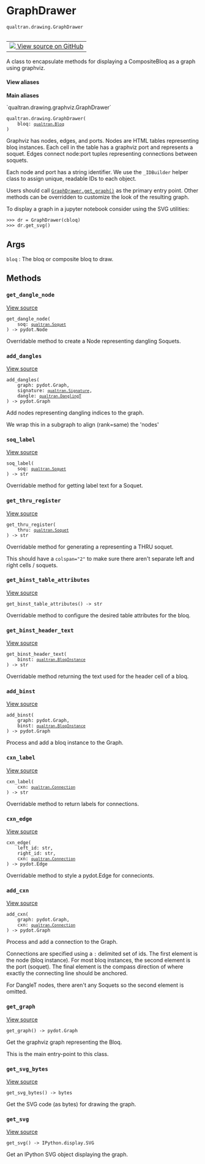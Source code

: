 # GraphDrawer
`qualtran.drawing.GraphDrawer`


<table class="tfo-notebook-buttons tfo-api nocontent" align="left">
<td>
  <a target="_blank" href="https://github.com/quantumlib/cirq-qubitization/blob/main/qualtran/drawing/graphviz.py#L121-L365">
    <img src="https://www.tensorflow.org/images/GitHub-Mark-32px.png" />
    View source on GitHub
  </a>
</td>
</table>



A class to encapsulate methods for displaying a CompositeBloq as a graph using graphviz.

<section class="expandable">
  <h4 class="showalways">View aliases</h4>
  <p>
<b>Main aliases</b>
<p>`qualtran.drawing.graphviz.GraphDrawer`</p>
</p>
</section>

<pre class="devsite-click-to-copy prettyprint lang-py tfo-signature-link">
<code>qualtran.drawing.GraphDrawer(
    bloq: <a href="../../qualtran/Bloq.html"><code>qualtran.Bloq</code></a>
)
</code></pre>



<!-- Placeholder for "Used in" -->

Graphviz has nodes, edges, and ports. Nodes are HTML tables representing bloq instances.
Each cell in the table has a graphviz port and represents a soquet. Edges connect
node:port tuples representing connections between soquets.

Each node and port has a string identifier. We use the `_IDBuilder` helper class
to assign unique, readable IDs to each object.

Users should call <a href="../../qualtran/drawing/GraphDrawer.html#get_graph"><code>GraphDrawer.get_graph()</code></a> as the primary entry point. Other methods
can be overridden to customize the look of the resulting graph.

To display a graph in a jupyter notebook consider using the SVG utilities:

```
>>> dr = GraphDrawer(cbloq)
>>> dr.get_svg()
```

<h2 class="add-link">Args</h2>

`bloq`<a id="bloq"></a>
: The bloq or composite bloq to draw.




## Methods

<h3 id="get_dangle_node"><code>get_dangle_node</code></h3>

<a target="_blank" class="external" href="https://github.com/quantumlib/cirq-qubitization/blob/main/qualtran/drawing/graphviz.py#L151-L153">View source</a>

<pre class="devsite-click-to-copy prettyprint lang-py tfo-signature-link">
<code>get_dangle_node(
    soq: <a href="../../qualtran/Soquet.html"><code>qualtran.Soquet</code></a>
) -> pydot.Node
</code></pre>

Overridable method to create a Node representing dangling Soquets.


<h3 id="add_dangles"><code>add_dangles</code></h3>

<a target="_blank" class="external" href="https://github.com/quantumlib/cirq-qubitization/blob/main/qualtran/drawing/graphviz.py#L155-L174">View source</a>

<pre class="devsite-click-to-copy prettyprint lang-py tfo-signature-link">
<code>add_dangles(
    graph: pydot.Graph,
    signature: <a href="../../qualtran/Signature.html"><code>qualtran.Signature</code></a>,
    dangle: <a href="../../qualtran/DanglingT.html"><code>qualtran.DanglingT</code></a>
) -> pydot.Graph
</code></pre>

Add nodes representing dangling indices to the graph.

We wrap this in a subgraph to align (rank=same) the 'nodes'

<h3 id="soq_label"><code>soq_label</code></h3>

<a target="_blank" class="external" href="https://github.com/quantumlib/cirq-qubitization/blob/main/qualtran/drawing/graphviz.py#L176-L178">View source</a>

<pre class="devsite-click-to-copy prettyprint lang-py tfo-signature-link">
<code>soq_label(
    soq: <a href="../../qualtran/Soquet.html"><code>qualtran.Soquet</code></a>
) -> str
</code></pre>

Overridable method for getting label text for a Soquet.


<h3 id="get_thru_register"><code>get_thru_register</code></h3>

<a target="_blank" class="external" href="https://github.com/quantumlib/cirq-qubitization/blob/main/qualtran/drawing/graphviz.py#L180-L186">View source</a>

<pre class="devsite-click-to-copy prettyprint lang-py tfo-signature-link">
<code>get_thru_register(
    thru: <a href="../../qualtran/Soquet.html"><code>qualtran.Soquet</code></a>
) -> str
</code></pre>

Overridable method for generating a <TR> representing a THRU soquet.

This should have a `colspan="2"` to make sure there aren't separate left and right
cells / soquets.

<h3 id="get_binst_table_attributes"><code>get_binst_table_attributes</code></h3>

<a target="_blank" class="external" href="https://github.com/quantumlib/cirq-qubitization/blob/main/qualtran/drawing/graphviz.py#L242-L244">View source</a>

<pre class="devsite-click-to-copy prettyprint lang-py tfo-signature-link">
<code>get_binst_table_attributes() -> str
</code></pre>

Overridable method to configure the desired table attributes for the bloq.


<h3 id="get_binst_header_text"><code>get_binst_header_text</code></h3>

<a target="_blank" class="external" href="https://github.com/quantumlib/cirq-qubitization/blob/main/qualtran/drawing/graphviz.py#L246-L248">View source</a>

<pre class="devsite-click-to-copy prettyprint lang-py tfo-signature-link">
<code>get_binst_header_text(
    binst: <a href="../../qualtran/BloqInstance.html"><code>qualtran.BloqInstance</code></a>
) -> str
</code></pre>

Overridable method returning the text used for the header cell of a bloq.


<h3 id="add_binst"><code>add_binst</code></h3>

<a target="_blank" class="external" href="https://github.com/quantumlib/cirq-qubitization/blob/main/qualtran/drawing/graphviz.py#L250-L307">View source</a>

<pre class="devsite-click-to-copy prettyprint lang-py tfo-signature-link">
<code>add_binst(
    graph: pydot.Graph,
    binst: <a href="../../qualtran/BloqInstance.html"><code>qualtran.BloqInstance</code></a>
) -> pydot.Graph
</code></pre>

Process and add a bloq instance to the Graph.


<h3 id="cxn_label"><code>cxn_label</code></h3>

<a target="_blank" class="external" href="https://github.com/quantumlib/cirq-qubitization/blob/main/qualtran/drawing/graphviz.py#L309-L311">View source</a>

<pre class="devsite-click-to-copy prettyprint lang-py tfo-signature-link">
<code>cxn_label(
    cxn: <a href="../../qualtran/Connection.html"><code>qualtran.Connection</code></a>
) -> str
</code></pre>

Overridable method to return labels for connections.


<h3 id="cxn_edge"><code>cxn_edge</code></h3>

<a target="_blank" class="external" href="https://github.com/quantumlib/cirq-qubitization/blob/main/qualtran/drawing/graphviz.py#L313-L315">View source</a>

<pre class="devsite-click-to-copy prettyprint lang-py tfo-signature-link">
<code>cxn_edge(
    left_id: str,
    right_id: str,
    cxn: <a href="../../qualtran/Connection.html"><code>qualtran.Connection</code></a>
) -> pydot.Edge
</code></pre>

Overridable method to style a pydot.Edge for connecionts.


<h3 id="add_cxn"><code>add_cxn</code></h3>

<a target="_blank" class="external" href="https://github.com/quantumlib/cirq-qubitization/blob/main/qualtran/drawing/graphviz.py#L317-L339">View source</a>

<pre class="devsite-click-to-copy prettyprint lang-py tfo-signature-link">
<code>add_cxn(
    graph: pydot.Graph,
    cxn: <a href="../../qualtran/Connection.html"><code>qualtran.Connection</code></a>
) -> pydot.Graph
</code></pre>

Process and add a connection to the Graph.

Connections are specified using a `:` delimited set of ids. The first element
is the node (bloq instance). For most bloq instances, the second element is
the port (soquet). The final element is the compass direction of where exactly
the connecting line should be anchored.

For DangleT nodes, there aren't any Soquets so the second element is omitted.

<h3 id="get_graph"><code>get_graph</code></h3>

<a target="_blank" class="external" href="https://github.com/quantumlib/cirq-qubitization/blob/main/qualtran/drawing/graphviz.py#L341-L357">View source</a>

<pre class="devsite-click-to-copy prettyprint lang-py tfo-signature-link">
<code>get_graph() -> pydot.Graph
</code></pre>

Get the graphviz graph representing the Bloq.

This is the main entry-point to this class.

<h3 id="get_svg_bytes"><code>get_svg_bytes</code></h3>

<a target="_blank" class="external" href="https://github.com/quantumlib/cirq-qubitization/blob/main/qualtran/drawing/graphviz.py#L359-L361">View source</a>

<pre class="devsite-click-to-copy prettyprint lang-py tfo-signature-link">
<code>get_svg_bytes() -> bytes
</code></pre>

Get the SVG code (as bytes) for drawing the graph.


<h3 id="get_svg"><code>get_svg</code></h3>

<a target="_blank" class="external" href="https://github.com/quantumlib/cirq-qubitization/blob/main/qualtran/drawing/graphviz.py#L363-L365">View source</a>

<pre class="devsite-click-to-copy prettyprint lang-py tfo-signature-link">
<code>get_svg() -> IPython.display.SVG
</code></pre>

Get an IPython SVG object displaying the graph.




